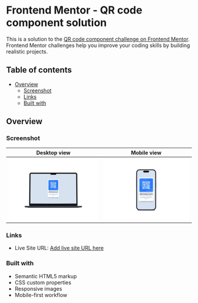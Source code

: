 # Frontend Mentor - QR code component solution

This is a solution to the [QR code component challenge on Frontend Mentor](https://www.frontendmentor.io/challenges/qr-code-component-iux_sIO_H). Frontend Mentor challenges help you improve your coding skills by building realistic projects.

## Table of contents

- [Overview](#overview)
  - [Screenshot](#screenshot)
  - [Links](#links)
  - [Built with](#built-with)

## Overview

### Screenshot

|          Desktop view          |          Mobile view           |
| :----------------------------: | :----------------------------: |
| ![](./Screenshots/screen1.jpg) | ![](./Screenshots/screen2.jpg) |

### Links

- Live Site URL: [Add live site URL here](https://m-zamil.github.io/qr-code-component)

### Built with

- Semantic HTML5 markup
- CSS custom properties
- Responsive images
- Mobile-first workflow

